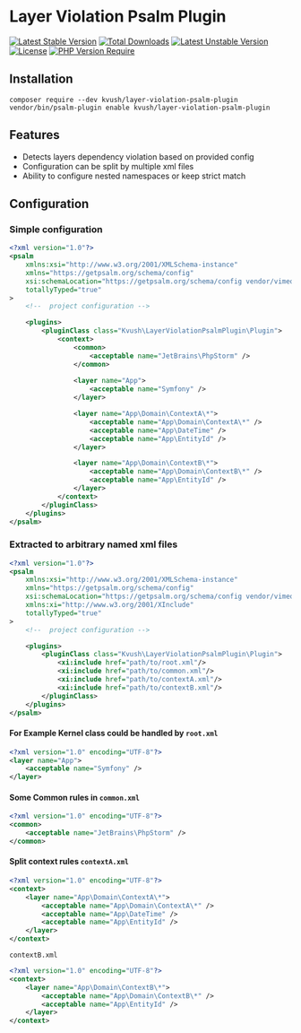 # Layer Violation Psalm Plugin
[![Latest Stable Version](http://poser.pugx.org/kvush/layer-violation-psalm-plugin/v)](https://packagist.org/packages/kvush/layer-violation-psalm-plugin) [![Total Downloads](http://poser.pugx.org/kvush/layer-violation-psalm-plugin/downloads)](https://packagist.org/packages/kvush/layer-violation-psalm-plugin) [![Latest Unstable Version](http://poser.pugx.org/kvush/layer-violation-psalm-plugin/v/unstable)](https://packagist.org/packages/kvush/layer-violation-psalm-plugin) [![License](http://poser.pugx.org/kvush/layer-violation-psalm-plugin/license)](https://packagist.org/packages/kvush/layer-violation-psalm-plugin) [![PHP Version Require](http://poser.pugx.org/kvush/layer-violation-psalm-plugin/require/php)](https://packagist.org/packages/kvush/layer-violation-psalm-plugin)
## Installation

```
composer require --dev kvush/layer-violation-psalm-plugin
vendor/bin/psalm-plugin enable kvush/layer-violation-psalm-plugin
```

## Features

- Detects layers dependency violation based on provided config
- Configuration can be split by multiple xml files
- Ability to configure nested namespaces or keep strict match


## Configuration

### Simple configuration

```xml
<?xml version="1.0"?>
<psalm
    xmlns:xsi="http://www.w3.org/2001/XMLSchema-instance"
    xmlns="https://getpsalm.org/schema/config"
    xsi:schemaLocation="https://getpsalm.org/schema/config vendor/vimeo/psalm/config.xsd"
    totallyTyped="true"
>
    <!--  project configuration -->

    <plugins>
        <pluginClass class="Kvush\LayerViolationPsalmPlugin\Plugin">
            <context>
                <common>
                    <acceptable name="JetBrains\PhpStorm" />
                </common>
                
                <layer name="App">
                    <acceptable name="Symfony" />
                </layer>

                <layer name="App\Domain\ContextA\*">
                    <acceptable name="App\Domain\ContextA\*" />
                    <acceptable name="App\DateTime" />
                    <acceptable name="App\EntityId" />
                </layer>

                <layer name="App\Domain\ContextB\*">
                    <acceptable name="App\Domain\ContextB\*" />
                    <acceptable name="App\EntityId" />
                </layer>
            </context>
        </pluginClass>
    </plugins>
</psalm>
```

### Extracted to arbitrary named xml files

```xml
<?xml version="1.0"?>
<psalm
    xmlns:xsi="http://www.w3.org/2001/XMLSchema-instance"
    xmlns="https://getpsalm.org/schema/config"
    xsi:schemaLocation="https://getpsalm.org/schema/config vendor/vimeo/psalm/config.xsd"
    xmlns:xi="http://www.w3.org/2001/XInclude"
    totallyTyped="true"
>
    <!--  project configuration -->

    <plugins>
        <pluginClass class="Kvush\LayerViolationPsalmPlugin\Plugin">
            <xi:include href="path/to/root.xml"/>
            <xi:include href="path/to/common.xml"/>
            <xi:include href="path/to/contextA.xml"/>
            <xi:include href="path/to/contextB.xml"/>
        </pluginClass>
    </plugins>
</psalm>
```

#### For Example Kernel class could be handled by `root.xml`
```xml
<?xml version="1.0" encoding="UTF-8"?>
<layer name="App">
    <acceptable name="Symfony" />
</layer>
```
#### Some Common rules in `common.xml`
```xml
<?xml version="1.0" encoding="UTF-8"?>
<common>
    <acceptable name="JetBrains\PhpStorm" />
</common>
```

#### Split context rules `contextA.xml`
```xml
<?xml version="1.0" encoding="UTF-8"?>
<context>
    <layer name="App\Domain\ContextA\*">
        <acceptable name="App\Domain\ContextA\*" />
        <acceptable name="App\DateTime" />
        <acceptable name="App\EntityId" />
    </layer>
</context>
```

`contextB.xml`
```xml
<?xml version="1.0" encoding="UTF-8"?>
<context>
    <layer name="App\Domain\ContextB\*">
        <acceptable name="App\Domain\ContextB\*" />
        <acceptable name="App\EntityId" />
    </layer>
</context>
```
